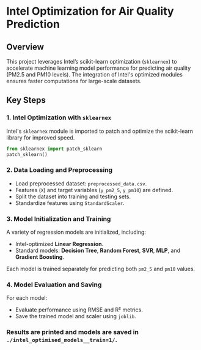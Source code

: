 # Intel Optimization for Air Quality Prediction

## Overview
This project leverages Intel’s scikit-learn optimization (`sklearnex`) to accelerate machine learning model performance for predicting air quality (PM2.5 and PM10 levels). The integration of Intel's optimized modules ensures faster computations for large-scale datasets.

## Key Steps

### 1. Intel Optimization with `sklearnex`
Intel's `sklearnex` module is imported to patch and optimize the scikit-learn library for improved speed.

```python
from sklearnex import patch_sklearn
patch_sklearn()
```

### 2. Data Loading and Preprocessing
- Load preprocessed dataset: `preprocessed_data.csv`.
- Features (`X`) and target variables (`y_pm2_5`, `y_pm10`) are defined.
- Split the dataset into training and testing sets.
- Standardize features using `StandardScaler`.

### 3. Model Initialization and Training
A variety of regression models are initialized, including:
- Intel-optimized **Linear Regression**.
- Standard models: **Decision Tree**, **Random Forest**, **SVR**, **MLP**, and **Gradient Boosting**.

Each model is trained separately for predicting both `pm2_5` and `pm10` values.

### 4. Model Evaluation and Saving
For each model:
- Evaluate performance using RMSE and R² metrics.
- Save the trained model and scaler using `joblib`.

### Results are printed and models are saved in `./intel_optimised_models__train=1/`.

